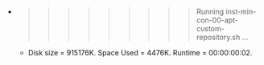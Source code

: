 * >>>>>>>>> Running inst-min-con-00-apt-custom-repository.sh ...
  * Disk size = 915176K. Space Used = 4476K. Runtime = 00:00:00:02.
